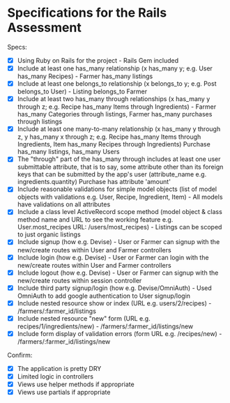 # Specifications for the Rails Assessment

Specs:
- [x] Using Ruby on Rails for the project - Rails Gem included
- [x] Include at least one has_many relationship (x has_many y; e.g. User has_many Recipes) - Farmer has_many listings
- [x] Include at least one belongs_to relationship (x belongs_to y; e.g. Post belongs_to User) - Listing belongs_to Farmer
- [x] Include at least two has_many through relationships (x has_many y through z; e.g. Recipe has_many Items through Ingredients) - Farmer has_many Categories through listings, Farmer has_many purchases through listings
- [x] Include at least one many-to-many relationship (x has_many y through z, y has_many x through z; e.g. Recipe has_many Items through Ingredients, Item has_many Recipes through Ingredients) Purchase has_many listings, has_many Users
- [x] The "through" part of the has_many through includes at least one user submittable attribute, that is to say, some attribute other than its foreign keys that can be submitted by the app's user (attribute_name e.g. ingredients.quantity) Purchase has attribute 'amount'
- [x] Include reasonable validations for simple model objects (list of model objects with validations e.g. User, Recipe, Ingredient, Item) - All models have validations on all attributes
- [x] Include a class level ActiveRecord scope method (model object & class method name and URL to see the working feature e.g. User.most_recipes URL: /users/most_recipes) - Listings can be scoped to just organic listings
- [x] Include signup (how e.g. Devise) - User or Farmer can signup with the new/create routes within User and Farmer controllers
- [x] Include login (how e.g. Devise) - User or Farmer can login with the new/create routes within User and Farmer controllers
- [x] Include logout (how e.g. Devise) - User or Farmer can signup with the new/create routes within session controller
- [x] Include third party signup/login (how e.g. Devise/OmniAuth) - Used OmniAuth to add google authentication to User signup/login
- [x] Include nested resource show or index (URL e.g. users/2/recipes) - /farmers/:farmer_id/listings
- [x] Include nested resource "new" form (URL e.g. recipes/1/ingredients/new) - /farmers/:farmer_id/listings/new
- [x] Include form display of validation errors (form URL e.g. /recipes/new) - /farmers/:farmer_id/listings/new

Confirm:
- [x] The application is pretty DRY
- [x] Limited logic in controllers
- [x] Views use helper methods if appropriate
- [x] Views use partials if appropriate